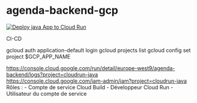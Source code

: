 # agenda-backend-gcp

[![Deploy java App to Cloud Run](https://github.com/nicolashornuel/agenda-backend-gcp/actions/workflows/GCP-Deploy.yml/badge.svg?branch=master)](https://github.com/nicolashornuel/agenda-backend-gcp/actions/workflows/GCP-Deploy.yml)

CI-CD

gcloud auth application-default login
gcloud projects list
gcloud config set project $GCP_APP_NAME


https://console.cloud.google.com/run/detail/europe-west9/agenda-backend/logs?project=cloudrun-java
https://console.cloud.google.com/iam-admin/iam?project=cloudrun-java
Rôles : 
	- Compte de service Cloud Build
	- Développeur Cloud Run
	- Utilisateur du compte de service